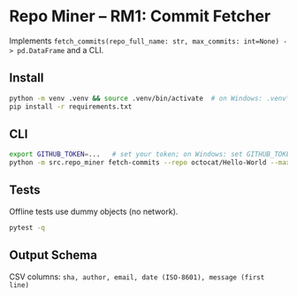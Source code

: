 # Repo Miner – RM1: Commit Fetcher

Implements `fetch_commits(repo_full_name: str, max_commits: int=None) -> pd.DataFrame` and a CLI.

## Install

```bash
python -m venv .venv && source .venv/bin/activate  # on Windows: .venv\Scripts\activate
pip install -r requirements.txt
```

## CLI

```bash
export GITHUB_TOKEN=...   # set your token; on Windows: set GITHUB_TOKEN=...
python -m src.repo_miner fetch-commits --repo octocat/Hello-World --max 10 --out commits.csv
```

## Tests

Offline tests use dummy objects (no network).

```bash
pytest -q
```

## Output Schema

CSV columns: `sha, author, email, date (ISO-8601), message (first line)`
